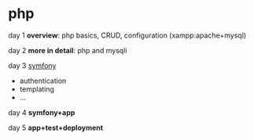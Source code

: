# php

day 1 **overview**: php basics, CRUD, configuration (xampp:apache+mysql)

day 2 **more in detail**: php and mysqli

day 3 [symfony](https://symfony.com/)
 * authentication
 * templating
 * ...

day 4 **symfony+app**

day 5 **app+test+deployment**
